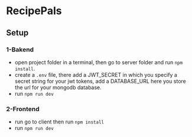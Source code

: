 # RecipePals
## Setup
### 1-Bakend
- open project folder in a terminal, then go to server folder and run `npm install`.
- create a `.env` file, there add a JWT_SECRET in which you specify a secret string for your jwt tokens, add a DATABASE_URL here you store the url for your mongodb database.
- run `npm run dev`
### 2-Frontend
- run go to client then run `npm install`
- run `npm run dev`
